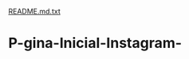 [README.md.txt](https://github.com/ArthruCoelho/P-gina-Inicial-Instagram-/files/7102599/README.md.txt)
# P-gina-Inicial-Instagram-
